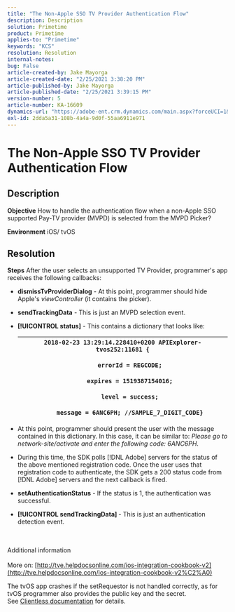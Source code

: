 ```yaml
---
title: "The Non-Apple SSO TV Provider Authentication Flow"
description: Description
solution: Primetime
product: Primetime
applies-to: "Primetime"
keywords: "KCS"
resolution: Resolution
internal-notes: 
bug: False
article-created-by: Jake Mayorga
article-created-date: "2/25/2021 3:38:20 PM"
article-published-by: Jake Mayorga
article-published-date: "2/25/2021 3:39:15 PM"
version-number: 5
article-number: KA-16609
dynamics-url: "https://adobe-ent.crm.dynamics.com/main.aspx?forceUCI=1&pagetype=entityrecord&etn=knowledgearticle&id=db2e6d7c-7f77-eb11-a812-000d3a37d0c6"
exl-id: 2dda5a31-108b-4a4a-9d0f-55aa6911e971
---
```

# The Non-Apple SSO TV Provider Authentication Flow

## Description

<b>Objective</b>
How to handle the authentication flow when a non-Apple SSO supported Pay-TV provider (MVPD) is selected from the MVPD Picker?


<b>Environment</b>
iOS/ tvOS


## Resolution

<b>Steps</b>
After the user selects an unsupported TV Provider, programmer's app receives the following callbacks:

- <b>dismissTvProviderDialog</b> - At this point, programmer should hide Apple's *viewController* (it contains the picker).
- <b>sendTrackingData</b> - This is just an MVPD selection event.
- <b>[!UICONTROL status]</b> - This contains a dictionary that looks like:

   | `2018-02-23 13:29:14.228410+0200 APIExplorer-tvos252:11681 {`<br><br>`    errorId = REGCODE;`<br><br>`    expires = 1519387154016;`<br><br>`    level = success;`<br><br>`    message = 6ANC6PH; //SAMPLE_7_DIGIT_CODE}` |
   | --- |


- At this point, programmer should present the user with the message contained in this dictionary. In this case, it can be similar to: *Please go to network-site/activate and enter the following code: 6ANC6PH*.
- During this time, the SDK polls [!DNL Adobe] servers for the status of the above mentioned registration code. Once the user uses that registration code to authenticate, the SDK gets a 200 status code from [!DNL Adobe] servers and the next callback is fired.


- <b>setAuthenticationStatus</b> - If the status is 1, the authentication was successful.


- <b>[!UICONTROL sendTrackingData] </b>- This is just an authentication detection event.

<br><br>Additional information<br><br>
More on: [http://tve.helpdocsonline.com/ios-integration-cookbook-v2](http://tve.helpdocsonline.com/ios-integration-cookbook-v2%C2%A0)

The tvOS app crashes if the setRequestor is not handled correctly, as for tvOS programmer also provides the public key and the secret. See [Clientless documentation](http://tve.helpdocsonline.com/clientless-integration-cookbook-v2$create_dev) for details.
